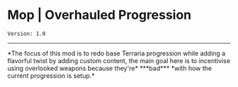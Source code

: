 # Mop | Overhauled Progression
```Version: 1.0```
<hr>
*The focus of this mod is to redo base Terraria progression while adding a flavorful twist by adding custom content, the main goal here is to incentivise using overlooked weapons because they're* ***bad*** *with how the current progression is setup.*
